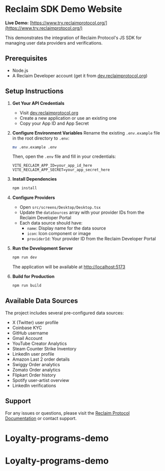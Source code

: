 # Reclaim SDK Demo Website

**Live Demo:** [https://www.try.reclaimprotocol.org/](https://www.try.reclaimprotocol.org/)

This demonstrates the integration of Reclaim Protocol's JS SDK for managing user data providers and verifications.

## Prerequisites

- Node.js
- A Reclaim Developer account (get it from [dev.reclaimprotocol.org](https://dev.reclaimprotocol.org))

## Setup Instructions

1. **Get Your API Credentials**
   - Visit [dev.reclaimprotocol.org](https://dev.reclaimprotocol.org)
   - Create a new application or use an existing one
   - Copy your App ID and App Secret

2. **Configure Environment Variables**
   Rename the existing `.env.example` file in the root directory to `.env`:
   ```bash
   mv .env.example .env
   ```
   Then, open the `.env` file and fill in your credentials:
   ```
   VITE_RECLAIM_APP_ID=your_app_id_here
   VITE_RECLAIM_APP_SECRET=your_app_secret_here
   ```

3. **Install Dependencies**
   ```bash
   npm install
   ```

4. **Configure Providers**
   - Open `src/screens/Desktop/Desktop.tsx`
   - Update the `dataSources` array with your provider IDs from the Reclaim Developer Portal
   - Each data source should have:
     - `name`: Display name for the data source
     - `icon`: Icon component or image
     - `providerId`: Your provider ID from the Reclaim Developer Portal

5. **Run the Development Server**
   ```bash
   npm run dev
   ```
   The application will be available at [http://localhost:5173](http://localhost:5173)

6. **Build for Production**
   ```bash
   npm run build
   ```

## Available Data Sources

The project includes several pre-configured data sources:
- X (Twitter) user profile
- Coinbase KYC
- GitHub username
- Gmail Account
- YouTube Creator Analytics
- Steam Counter Strike Inventory
- LinkedIn user profile
- Amazon Last 2 order details
- Swiggy Order analytics
- Zomato Order analytics
- Flipkart Order history
- Spotify user-artist overview
- LinkedIn verifications

## Support

For any issues or questions, please visit the [Reclaim Protocol Documentation](https://docs.reclaimprotocol.org) or contact support.
# Loyalty-programs-demo
# Loyalty-programs-demo
